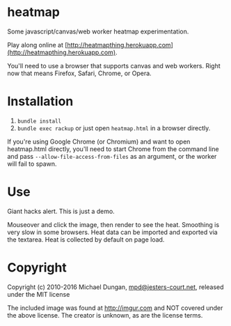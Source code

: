heatmap
=======

Some javascript/canvas/web worker heatmap experimentation.

Play along online at [http://heatmapthing.herokuapp.com](http://heatmapthing.herokuapp.com).

You'll need to use a browser that supports canvas and web workers. Right now that means Firefox, Safari, Chrome, or Opera.

Installation
============

1. `bundle install`
1. `bundle exec rackup` or just open `heatmap.html` in a browser directly.

If you're using Google Chrome (or Chromium) and want to open heatmap.html directly, you'll need to start Chrome from the command line and pass `--allow-file-access-from-files` as an argument, or the worker will fail to spawn.

Use
===

Giant hacks alert. This is just a demo.

Mouseover and click the image, then render to see the heat. Smoothing is very slow in some browsers. Heat data can be imported and exported via the textarea. Heat is collected by default on page load.

Copyright
=========

Copyright (c) 2010-2016 Michael Dungan, mpd@jesters-court.net, released under the MIT license

The included image was found at http://imgur.com and NOT covered under the above license. The creator is unknown, as are the license terms.
